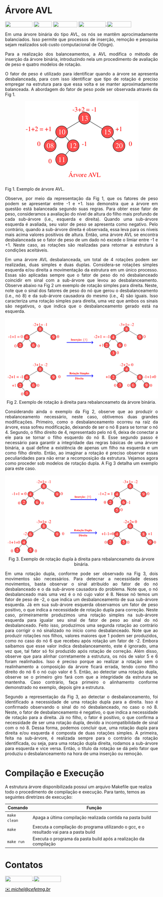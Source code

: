 # Árvore AVL

<div style="display: inline-block;">
<img align="center" height="20px" width="90px" src="https://img.shields.io/badge/Maintained%3F-yes-green.svg"/> 
<img align="center" height="20px" width="60px" src="https://img.shields.io/badge/C%2B%2B-00599C?style=for-the-badge&logo=c%2B%2B&logoColor=white"/> 
<img align="center" height="20px" width="80px" src="https://img.shields.io/badge/Made%20for-VSCode-1f425f.svg"/> 
<a href="https://github.com/mpiress/midpy/issues">
<img align="center" height="20px" width="90px" src="https://img.shields.io/badge/contributions-welcome-brightgreen.svg?style=flat"/>
<img align="center" height="20px" width="80px" src="https://badgen.net/badge/license/MIT/green"/>
</a> 
</div>

<p> </p>
<p> </p>

<p align="justify">
	Em uma árvore binária do tipo AVL, os nós se mantêm aprocimadamente balanciados. Isso permite que processos de inserção, remoção e pesquisa sejam realizados sob custo computacional de O(logn).
</p>

<p align="justify">
	Para a realização dos balanceamentos, a AVL modifica o método de inserção da árvore binária, introduzindo nela um procedimento de avaliação de peso e quatro modelos de rotação.
</p>

<p align="justify">
	O fator de peso é utilizado para identificar quando a árvore se apresenta desbalanceada, para com isso identificar que tipo de rotação é preciso empregar na estrutura para que essa volta e se manter aproximadamente balanceada. A abordagem do fator de peso pode ser observada através da Fig 1. 
</p>

<p align="center">
<img src="imgs/avl.png"/> 
<figcaption> Fig 1. Exemplo de árvore AVL. </figcaption>
</p>

<p align="justify">
	Observe, por meio da representação da Fig 1, que os fatores de peso podem se apresentar entre -1 e +1. Isso demonstra que a árvore em questão está balanceada segundo suas regras. Para obter esse fator de peso, consideramos a avaliação do nível de altura do filho mais profundo de cada sub-árvore (i.e., esquerda e direita). Quando uma sub-árvore esquerda é avaliada, seu valor de peso se apresenta como negativo. Pelo contrário, quando a sub-árvore direita é observada, essa leva para os níveis mais acima valores positivos de altura. Então, uma árvore AVL se encontra desbalanceada se o fator de peso de um dado nó excede o limiar entre -1 e +1. Neste caso, as rotações são realizadas para retornar a estrutura à condições aceitáveis. 
</p>

<p align="justify">
	Em uma árvore AVL desbalanceada, um total de 4 rotações podem ser realizadas, duas simples e duas duplas. Considera-se rotações simples esquerda e/ou direita a movimentação da estrutura em um único processo. Essas são aplicadas sempre que o fator de peso do nó desbalanceado coincidir em sinal com a sub-árvore que levou ao desbalanceamento. Observe abaixo na Fig 2 um exemplo de rotação simples para direita. Neste, note que o sinal dos fatores de peso do nó que gerou o desbalanceamento (i.e., nó 8) e da sub-árvore causadora do mesmo (i.e., 4) são iguais. Isso caracteriza uma rotação simples para direita, uma vez que ambos os sinais são negativos, o que indica que o desbalanceamento gerado está na esquerda.   
</p>

<p align="center">
<img src="imgs/rsd.png"/> 
<caption> Fig 2. Exemplo de rotação à direita para rebalanceameto da árvore binária.</caption> 
</p>

<p align="justify">
	Considerando ainda o exemplo da Fig 2, observe que ao produzir o rebalanceamento necessário, neste caso, obtivemos duas grandes modificações. Primeiro, como o desbalanceamento ocorreu na raiz da árvore, essa sofreu modificação, deixando de ser o nó 8 para se tornar o nó 4. Segundo, o filho direito de 4, representado pelo nó 6, deixa de conectar a ele para se tornar o filho esquerdo do nó 8. Esse segundo passo é necessário para garantir a integridade das regras básicas de uma árvore binária, a qual define a existência de apenas um filho na esquerda e um como filho direito. Então, ao imaginar a rotação é preciso observar essas peculiaridades para não errar a recomposição da estrutura. Vejamos agora como proceder sob modelos de rotação dupla. A Fig 3 detalha um exemplo para este caso. 
</p>

<p align="center">
<img src="imgs/rdd.png"/> 
<caption> Fig 3. Exemplo de rotação dupla à direita para rebalanceameto da árvore binária.</caption> 
</p>

<p align="justify">
	Em uma rotação dupla, conforme pode ser observado na Fig 3, dois movimentos são necessários. Para detecnar a necessidade desses movimentos, basta observar o sinal atribuído ao fator de do nó desbalanceado e o da sub-árvore causadora do problema. Note que, o nó desbalanceado mais uma vez é o nó cujo valor é 8. Nesse nó temos um fator de peso de -2, o que indica um desbalanceamento de sua sub-árvore esquerda. Já em sua sub-árvore esquerda observamos um fator de peso positivo, o que indica a necessidade de rotação dupla para correção. Neste caso, primeiramente produzimos uma rotação simples na sub-árvore esquerda para igualar seu sinal de fator de peso ao sinal do nó desbalanceado. Feito isso, produzimos uma segunda rotação ao contrário para corrigir o nó sinalizado no início como desbalanceado. Note que ao produzir rotações nos filhos, valores maiores que 1 podem ser produzidos, como no caso do nó 6 que recebeu após rotação um fator de -2. Embora saibamos que esse valor indica desbalanceamento, este é ignorado, uma vez que, tal fator só foi produzido após rotação de correção. Além disso, observe que para alinhar corretamente a estrutura, os nós de valor 5 e 6 foram realinhados. Isso é preciso porque ao realizar a rotação sem o realinhamento a composição da árvore ficará errada, tendo como filho direito do nó 6 o nó cujo valor é 5. Então, ao detectar uma rotação dupla, observe se o primeiro giro fará com que a integridade da estrutura se mantenha. Caso contrário, faça primeiro o alinhamento conforme demonstrado no exemplo, depois gire a estrutura.  
</p>

<p align="justify">
	Segundo a representação da Fig 3, ao detectar o desbalanceamento, foi identificado a necessidade de uma rotação dupla para a direita. Isso é confirmado observando o sinal do nó desbalanceado, no caso o nó 8. Neste, o fator de desbalanceamento é negativo, o que indica a necessidade de rotação para a direita. Já no filho, o fator é positivo, o que confirma a necessidade de ser uma rotação dupla, devido a incompatibilidade de sinal com o nó 8. Dessa forma, podemos concluir que, uma rotação dupla para direita e/ou esquerda é composta de duas rotações simples. A primeira, feita na sub-árvore, é realizada sempre para o contrário da rotação identificada, ou seja, para uma rotação dupla direita, rodamos a sub-árvore para esquerda e vice versa. Então, o título da rotação se dá pelo fator que produziu o desbalanceamento na hora de uma inserção ou remoção. 
</p>

# Compilação e Execução

A estrutura árvore disponibilizada possui um arquivo Makefile que realiza todo o procedimento de compilação e execução. Para tanto, temos as seguintes diretrizes de execução:


| Comando                |  Função                                                                                           |                     
| -----------------------| ------------------------------------------------------------------------------------------------- |
|  `make clean`          | Apaga a última compilação realizada contida na pasta build                                        |
|  `make`                | Executa a compilação do programa utilizando o gcc, e o resultado vai para a pasta build           |
|  `make run`            | Executa o programa da pasta build após a realização da compilação                                 |


# Contatos

<div style="display: inline-block;">
<a href="https://t.me/michelpires369">
<img align="center" height="20px" width="90px" src="https://img.shields.io/badge/Telegram-2CA5E0?style=for-the-badge&logo=telegram&logoColor=white"/> 
</a>

<a href="https://www.linkedin.com/in/michelpiressilva/">
<img align="center" height="20px" width="90px" src="https://img.shields.io/badge/LinkedIn-0077B5?style=for-the-badge&logo=linkedin&logoColor=white"/>
</a>

</div>

<p> </p>


<a style="color:black" href="mailto:michel@cefetmg.br?subject=[GitHub]%20Source%20Dynamic%20Lists">
✉️ <i>michel@cefetmg.br</i>
</a>

